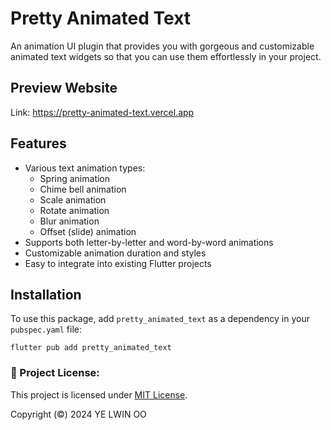# Pretty Animated Text

An animation UI plugin that provides you with gorgeous and customizable animated text widgets so that you can use them effortlessly in your project.

## Preview Website

Link: https://pretty-animated-text.vercel.app

## Features

- Various text animation types:
  - Spring animation
  - Chime bell animation
  - Scale animation
  - Rotate animation
  - Blur animation
  - Offset (slide) animation
- Supports both letter-by-letter and word-by-word animations
- Customizable animation duration and styles
- Easy to integrate into existing Flutter projects

## Installation
To use this package, add `pretty_animated_text` as a dependency in your `pubspec.yaml` file:

```flutter pub add pretty_animated_text```

### 🪪 Project License:
This project is licensed under [MIT License](LICENSE).

Copyright (©️) 2024 YE LWIN OO












